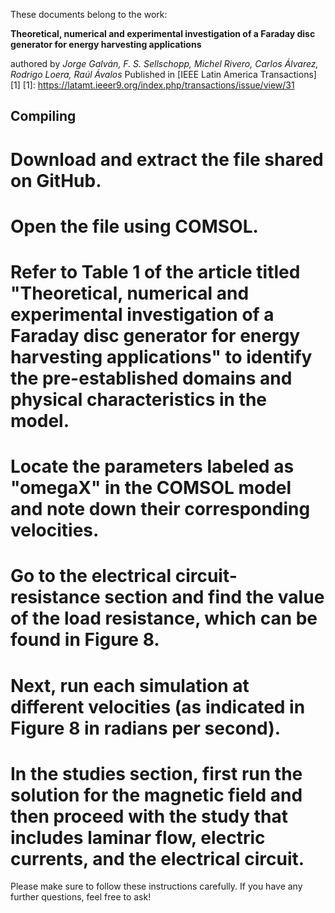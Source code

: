 These documents belong to the work:

__Theoretical, numerical and experimental investigation of a Faraday disc generator for energy harvesting applications__

authored by _Jorge Galván, F. S. Sellschopp, Michel Rivero, Carlos Álvarez, Rodrigo Loera, Raúl Ávalos_ Published in  [IEEE Latin America Transactions][1]
[1]: https://latamt.ieeer9.org/index.php/transactions/issue/view/31 


## Compiling
# Download and extract the file shared on GitHub.
# Open the file using COMSOL.
# Refer to Table 1 of the article titled "Theoretical, numerical and experimental investigation of a Faraday disc generator for energy harvesting applications" to identify the pre-established domains and physical characteristics in the model.
# Locate the parameters labeled as "omegaX" in the COMSOL model and note down their corresponding velocities.
# Go to the electrical circuit-resistance section and find the value of the load resistance, which can be found in Figure 8.
# Next, run each simulation at different velocities (as indicated in Figure 8 in radians per second).
# In the studies section, first run the solution for the magnetic field and then proceed with the study that includes laminar flow, electric currents, and the electrical circuit.
Please make sure to follow these instructions carefully. If you have any further questions, feel free to ask!


